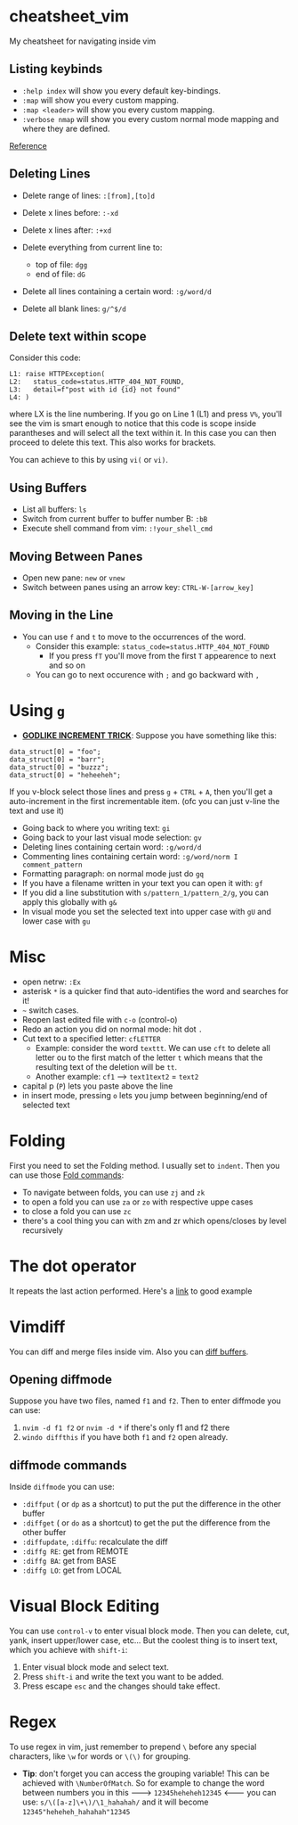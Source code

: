 # cheatsheet_vim
My cheatsheet for navigating inside vim

## Listing keybinds

- `:help index` will show you every default key-bindings.
- `:map` will show you every custom mapping.
- `:map <leader>` will show you every custom <leader> mapping.
- `:verbose nmap` will show you every custom normal mode mapping and where they are defined.

[Reference](https://stackoverflow.com/questions/27458206/is-there-a-way-to-see-all-vim-keybindings)  
  
## Deleting Lines

- Delete range of lines: `:[from],[to]d`
- Delete x lines before: `:-xd`
- Delete x lines after: `:+xd`
- Delete everything from current line to: 
  - top of file: `dgg`
  - end of file: `dG`

- Delete all lines containing a certain word: `:g/word/d`
- Delete all blank lines: `g/^$/d`

## Delete text within scope

Consider this code: 
```
L1: raise HTTPException(
L2:   status_code=status.HTTP_404_NOT_FOUND,
L3:   detail=f"post with id {id} not found"
L4: )
```
where LX is the line numbering. If you go on Line 1 (L1) and press `V%`, you'll see the vim is smart enough to notice that this code is scope inside parantheses and will select all the text within it. In this case you can then proceed to delete this text. This also works for brackets.

You can achieve to this by using `vi(` or `vi)`.


## Using Buffers

- List all buffers: `ls`
- Switch from current buffer to buffer number B: `:bB`
- Execute shell command from vim: `:!your_shell_cmd`

## Moving Between Panes

- Open new pane: `new` or `vnew`
- Switch between panes using an arrow key: `CTRL-W-[arrow_key]`

## Moving in the Line
  
- You can use `f` and `t` to move to the occurrences of the word. 
  - Consider this example: `status_code=status.HTTP_404_NOT_FOUND`
    - If you press `fT` you'll move from the first `T` appearence to next and so on
  - You can go to next occurence with `;` and go backward with `,`
  
# Using `g`

- **[GODLIKE INCREMENT TRICK](https://www.youtube.com/watch?v=uL9oOZStezw)**: Suppose you have something like this: 

```
data_struct[0] = "foo";
data_struct[0] = "barr";
data_struct[0] = "buzzz";
data_struct[0] = "heheeheh";
```

If you v-block select those lines and press `g` + `CTRL` + `A`, then you'll get a auto-increment in the first incrementable item. (ofc you can just v-line the text and use it)

- Going back to where you writing text: `gi`
- Going back to your last visual mode selection: `gv`
- Deleting lines containing certain word: `:g/word/d`
- Commenting lines containing certain word: `:g/word/norm I comment_pattern`
- Formatting paragraph: on normal mode just do `gq`
- If you have a filename written in your text you can open it with: `gf`
- If you did a line substitution with `s/pattern_1/pattern_2/g`, you can apply this globally with `g&`
- In visual mode you set the selected text into upper case with `gU` and lower case with `gu`
  
  
# Misc
  
- open netrw: `:Ex`
- asterisk `*` is a quicker find that auto-identifies the word and searches for it!
- `~` switch cases.
- Reopen last edited file with `c-o` (control-o)
- Redo an action you did on normal mode: hit dot `.`
- Cut text to a specified letter: `cfLETTER`
  - Example: consider the word `texttt`. We can use `cft` to delete all letter ou to the first match of the letter `t` which means that the resulting text of the deletion will be `tt`.
  - Another example: `cf1` --> `text1text2` = `text2`
- capital p (`P`) lets you paste above the line
- in insert mode, pressing `o` lets you jump between beginning/end of selected text


# Folding

First you need to set the Folding method. I usually set to `indent`. Then you can use those [Fold commands](https://neovim.io/doc/user/fold.html):

- To navigate between folds, you can use `zj` and `zk`
- to open a fold you can use `za` or `zo` with respective uppe cases
- to close a fold you can use `zc`
- there's a cool thing you can with zm and zr which opens/closes by level recursively


# The dot operator

It repeats the last action performed. Here's a [link](https://sodocumentation.net/vim/topic/3665/the-dot-operator) to good example 

# Vimdiff

You can diff and merge files inside vim. Also you can [diff buffers](http://vimcasts.org/episodes/comparing-buffers-with-vimdiff/).

## Opening diffmode

Suppose you have two files, named `f1` and `f2`. Then to enter diffmode you can use:

1. `nvim -d f1 f2` or `nvim -d *` if there's only f1 and f2 there
2. `windo diffthis` if you have both `f1` and `f2` open already.

## diffmode commands

Inside `diffmode` you can use: 

- `:diffput` ( or `dp` as a shortcut) to put the put the difference in the other buffer 
- `:diffget` ( or `do` as a shortcut) to get the put the difference from the other buffer 
- `:diffupdate`, `:diffu`: recalculate the diff
- `:diffg RE`: get from REMOTE
- `:diffg BA`: get from BASE
- `:diffg LO`: get from LOCAL

# Visual Block Editing

You can use `control-v` to enter visual block mode. Then you can delete, cut, yank, insert upper/lower case, etc... But the coolest thing is to insert text, which you achieve with `shift-i`:

1. Enter visual block mode and select text.
2. Press `shift-i` and write the text you want to be added.
3. Press escape `esc` and the changes should take effect.


# Regex

To use regex in vim, just remember to prepend `\` before any special characters, like `\w` for words or `\(\)` for grouping.

- **Tip**: don't forget you can access the grouping variable! This can be achieved with `\NumberOfMatch`. So for example to change the word between numbers you in this ---> `12345heheheh12345` <--- you can use: `s/\([a-z]\+\)/\1_hahahah/` and it will become `12345"heheheh_hahahah"12345`

